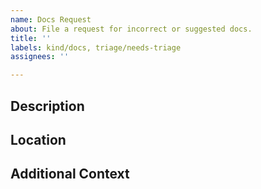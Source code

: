 ```yaml
---
name: Docs Request
about: File a request for incorrect or suggested docs.
title: ''
labels: kind/docs, triage/needs-triage
assignees: ''

---
```


## Description

<!-- Please add a detailed description of the issue or suggestion -->

## Location

<!-- If this is related to an existing page, please include a link to the current page so we can make sure we know where to look -->

## Additional Context

<!-- Any additional context that would be useful -->
